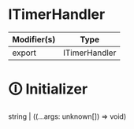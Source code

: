 # ITimerHandler

| Modifier(s)                            | Type                     |
|----------------------------------------|--------------------------|
| export | ITimerHandler |

# &#128712; Initializer

string | ((...args: unknown[]) => void)